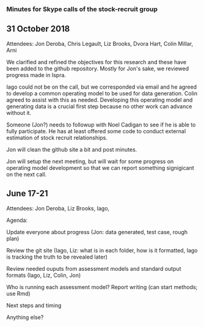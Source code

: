 ### Minutes for Skype calls of the stock-recruit group

## 31 October 2018
Attendees:   Jon Deroba, Chris Legault, Liz Brooks, Dvora Hart, Colin Millar, Arni

We clarified and refined the objectives for this research and these have been added to the github repository.  Mostly for Jon's sake, we reviewed progress made in Ispra.

Iago could not be on the call, but we corresponded via email and he agreed to develop a common operating model to be used for data generation.  Colin agreed to assist with this as needed.  Developing this operating model and generating data is a crucial first step because no other work can advance without it.

Someone (Jon?) needs to followup with Noel Cadigan to see if he is able to fully participate.  He has at least offered some code to conduct external estimation of stock recruit relationships.

Jon will clean the github site a bit and post minutes.

Jon will setup the next meeting, but will wait for some progress on operating model development so that we can report something signigicant on the next call.

## June 17-21
Attendees: Jon Deroba, Liz Brooks, Iago,

Agenda:

Update everyone about progress (Jon: data generated, test case, rough plan)

Review the git site (Iago, Liz: what is in each folder, how is it formatted, Iago is tracking the truth to be revealed later)

Review needed ouputs from assessment models and standard output formats (Iago, Liz, Colin, Jon)

Who is running each assessment model? Report writing (can start methods; use Rmd)

Next steps and timing

Anything else?

